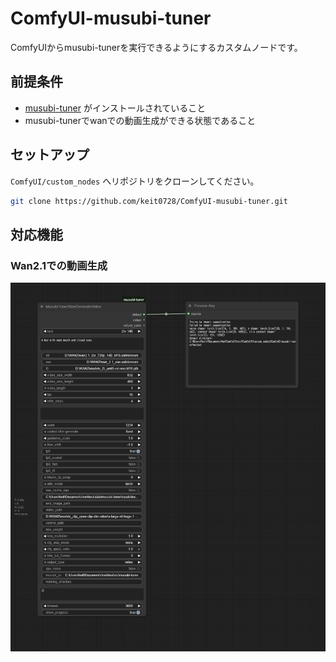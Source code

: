 # ComfyUI-musubi-tuner

ComfyUIからmusubi-tunerを実行できるようにするカスタムノードです。

## 前提条件

- [musubi-tuner](https://github.com/kohya-ss/musubi-tuner) がインストールされていること
- musubi-tunerでwanでの動画生成ができる状態であること

## セットアップ

`ComfyUI/custom_nodes` へリポジトリをクローンしてください。
```bash
git clone https://github.com/keit0728/ComfyUI-musubi-tuner.git
```

## 対応機能

### Wan2.1での動画生成

![Wan Generate Video](docs/wan_generate_video.png)
